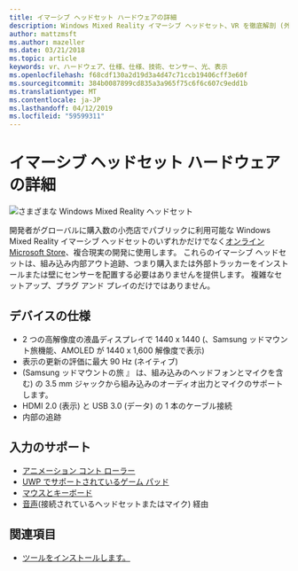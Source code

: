 ```yaml
---
title: イマーシブ ヘッドセット ハードウェアの詳細
description: Windows Mixed Reality イマーシブ ヘッドセット、VR を徹底解剖 (外部セットアップに必要な) の追跡と配信の仕様について説明します。
author: mattzmsft
ms.author: mazeller
ms.date: 03/21/2018
ms.topic: article
keywords: vr、ハードウェア、仕様、仕様、技術、センサー、光、表示
ms.openlocfilehash: f68cdf130a2d19d3a4d47c71ccb19406cff3e60f
ms.sourcegitcommit: 384b0087899cd835a3a965f75c6f6c607c9edd1b
ms.translationtype: MT
ms.contentlocale: ja-JP
ms.lasthandoff: 04/12/2019
ms.locfileid: "59599311"
---
```

# <a name="immersive-headset-hardware-details"></a>イマーシブ ヘッドセット ハードウェアの詳細

![さまざまな Windows Mixed Reality ヘッドセット](images/MR-headsets.png)

開発者がグローバルに購入数の小売店でパブリックに利用可能な Windows Mixed Reality イマーシブ ヘッドセットのいずれかだけでなく[オンライン Microsoft Store](https://www.microsoft.com/store/collections/VRandMixedrealityheadsets)、複合現実の開発に使用します。 これらのイマーシブ ヘッドセットは、組み込み内部アウト追跡、つまり購入または外部トラッカーをインストールまたは壁にセンサーを配置する必要はありませんを提供します。 複雑なセットアップ、プラグ アンド プレイのだけではありません。

## <a name="device-specifications"></a>デバイスの仕様
* 2 つの高解像度の液晶ディスプレイで 1440 x 1440 (、Samsung ッドマウント旅機能、AMOLED が 1440 x 1,600 解像度で表示)
* 表示の更新の評価に最大 90 Hz (ネイティブ)
* (Samsung ッドマウントの旅 』 は、組み込みのヘッドフォンとマイクを含む) の 3.5 mm ジャックから組み込みのオーディオ出力とマイクのサポートします。
* HDMI 2.0 (表示) と USB 3.0 (データ) の 1 本のケーブル接続
* 内部の追跡

## <a name="input-support"></a>入力のサポート
* [アニメーション コント ローラー](motion-controllers.md)
* [UWP でサポートされているゲーム パッド](hardware-accessories.md)
* [マウスとキーボード](hardware-accessories.md)
* [音声](voice-input.md)(接続されているヘッドセットまたはマイク) 経由

## <a name="see-also"></a>関連項目
* [ツールをインストールします。](install-the-tools.md)

